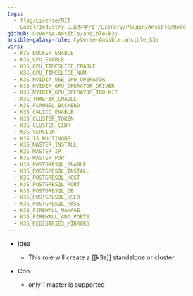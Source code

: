 ```yaml
---
tags:
  - flag/License/MIT
  - Label/Industry-工业科学/IT/Library/Plugin/Ansible/Role
github: CyVerse-Ansible/ansible-k3s
ansible-galaxy-role: CyVerse-Ansible.ansible_k3s
vars:
  - K3S_DOCKER_ENABLE
  - K3S_GPU_ENABLE
  - K3S_GPU_TIMESLICE_ENABLE
  - K3S_GPU_TIMESLICE_NUM
  - K3S_NVIDIA_USE_GPU_OPERATOR
  - K3S_NVIDIA_GPU_OPERATOR_DRIVER
  - K3S_NVIDIA_GPU_OPERATOR_TOOLKIT
  - K3S_TRAEFIK_ENABLE
  - K3S_FLANNEL_BACKEND
  - K3S_CALICO_ENABLE
  - K3S_CLUSTER_TOKEN
  - K3S_CLUSTER_CIDR
  - K3S_VERSION
  - K3S_IS_MULTINODE
  - K3S_MASTER_INSTALL
  - K3S_MASTER_IP
  - K3S_MASTER_PORT
  - K3S_POSTGRESQL_ENABLE
  - K3S_POSTGRESQL_INSTALL
  - K3S_POSTGRESQL_HOST
  - K3S_POSTGRESQL_PORT
  - K3S_POSTGRESQL_DB
  - K3S_POSTGRESQL_USER
  - K3S_POSTGRESQL_PASS
  - K3S_FIREWALL_MANAGE
  - K3S_FIREWALL_ADD_PORTS
  - K3S_REGISTRIES_MIRRORS
---
```


- Idea
    - This role will create a [[k3s]] standalone or cluster

- Con
    - only 1 master is supported
